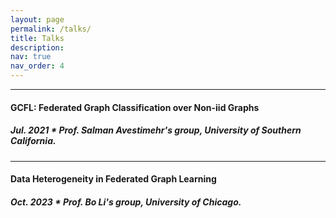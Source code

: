 ```yaml
---
layout: page
permalink: /talks/
title: Talks
description: 
nav: true
nav_order: 4
---
```


---

#### __GCFL: Federated Graph Classification over Non-iid Graphs__

##### Jul. 2021 * Prof. Salman Avestimehr's group, University of Southern California.


---

#### __Data Heterogeneity in Federated Graph Learning__

##### Oct. 2023 * Prof. Bo Li's group, University of Chicago.